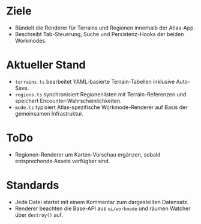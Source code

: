 # Ziele
- Bündelt die Renderer für Terrains und Regionen innerhalb der Atlas-App.
- Beschreibt Tab-Steuerung, Suche und Persistenz-Hooks der beiden Workmodes.

# Aktueller Stand
- `terrains.ts` bearbeitet YAML-basierte Terrain-Tabellen inklusive Auto-Save.
- `regions.ts` synchronisiert Regionenlisten mit Terrain-Referenzen und speichert Encounter-Wahrscheinlichkeiten.
- `mode.ts` typisiert Atlas-spezifische Workmode-Renderer auf Basis der gemeinsamen Infrastruktur.

# ToDo
- Regionen-Renderer um Karten-Vorschau ergänzen, sobald entsprechende Assets verfügbar sind.

# Standards
- Jede Datei startet mit einem Kommentar zum dargestellten Datensatz.
- Renderer beachten die Base-API aus `ui/workmode` und räumen Watcher über `destroy()` auf.
